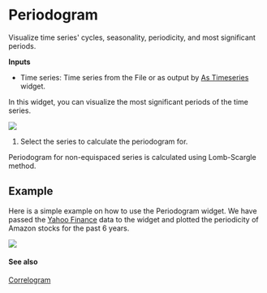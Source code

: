 Periodogram
===========

Visualize time series' cycles, seasonality, periodicity, and most significant periods.

**Inputs**

- Time series: Time series from the File or as output by [As Timeseries](as_timeseries.md) widget.

In this widget, you can visualize the most significant periods of the time series.

![](images/Periodogram.png)

1. Select the series to calculate the periodogram for.

Periodogram for non-equispaced series is calculated using Lomb-Scargle method.

Example
-------

Here is a simple example on how to use the Periodogram widget. We have passed the [Yahoo Finance](yahoo_finance.md) data to the widget and plotted the periodicity of Amazon stocks for the past 6 years.

![](images/Periodogram-Example.png)

#### See also

[Correlogram](correlogram.md)
